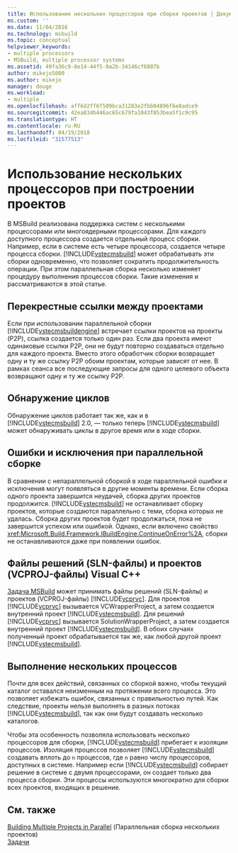 ```yaml
---
title: Использование нескольких процессоров при сборке проектов | Документация Майкрософт
ms.custom: ''
ms.date: 11/04/2016
ms.technology: msbuild
ms.topic: conceptual
helpviewer_keywords:
- multiple processors
- MSBuild, multiple processor systems
ms.assetid: 49fa36c9-8e14-44f5-8a2b-34146cf6807b
author: mikejo5000
ms.author: mikejo
manager: douge
ms.workload:
- multiple
ms.openlocfilehash: aff6d2ff6f509bca31283e2fbb04896f6e8adce9
ms.sourcegitcommit: 42ea834b446ac65c679fa1043f853bea5f1c9c95
ms.translationtype: HT
ms.contentlocale: ru-RU
ms.lasthandoff: 04/19/2018
ms.locfileid: "31577513"
---
```

# <a name="using-multiple-processors-to-build-projects"></a>Использование нескольких процессоров при построении проектов
В MSBuild реализована поддержка систем с несколькими процессорами или многоядерными процессорами. Для каждого доступного процессора создается отдельный процесс сборки. Например, если в системе есть четыре процессора, создается четыре процесса сборки. [!INCLUDE[vstecmsbuild](../extensibility/internals/includes/vstecmsbuild_md.md)] может обрабатывать эти сборки одновременно, что позволяет сократить продолжительность операции. При этом параллельная сборка несколько изменяет процедуру выполнения процессов сборки. Такие изменения и рассматриваются в этой статье.  
  
## <a name="project-to-project-references"></a>Перекрестные ссылки между проектами  
 Если при использовании параллельной сборки [!INCLUDE[vstecmsbuildengine](../msbuild/includes/vstecmsbuildengine_md.md)] встречает ссылки проектов на проекты (P2P), ссылка создается только один раз. Если два проекта имеют одинаковые ссылки P2P, они не будут повторно создаваться отдельно для каждого проекта. Вместо этого обработчик сборки возвращает одну и ту же ссылку P2P обоим проектам, которые зависят от нее. В рамках сеанса все последующие запросы для одного целевого объекта возвращают одну и ту же ссылку P2P.  
  
## <a name="cycle-detection"></a>Обнаружение циклов  
 Обнаружение циклов работает так же, как и в [!INCLUDE[vstecmsbuild](../extensibility/internals/includes/vstecmsbuild_md.md)] 2.0, — только теперь [!INCLUDE[vstecmsbuild](../extensibility/internals/includes/vstecmsbuild_md.md)] может обнаруживать циклы в другое время или в ходе сборки.  
  
## <a name="errors-and-exceptions-during-parallel-builds"></a>Ошибки и исключения при параллельной сборке  
 В сравнении с непараллельной сборкой в ходе параллельной ошибки и исключения могут появляться в другие моменты времени. Если сборка одного проекта завершится неудачей, сборка других проектов продолжится. [!INCLUDE[vstecmsbuild](../extensibility/internals/includes/vstecmsbuild_md.md)] не останавливает сборку проектов, которые создаются параллельно с теми, сборка которых не удалась. Сборка других проектов будет продолжаться, пока не завершится успехом или ошибкой. Однако, если включено свойство <xref:Microsoft.Build.Framework.IBuildEngine.ContinueOnError%2A>, сборки не останавливаются даже при появлении ошибок.  
  
## <a name="visual-c-project-vcproj-and-solution-sln-files"></a>Файлы решений (SLN-файлы) и проектов (VCPROJ-файлы) Visual C++  
 [Задача MSBuild](../msbuild/msbuild-task.md) может принимать файлы решений (SLN-файлы) и проектов (VCPROJ-файлы) [!INCLUDE[vcprvc](../code-quality/includes/vcprvc_md.md)]. Для проектов [!INCLUDE[vcprvc](../code-quality/includes/vcprvc_md.md)] вызывается VCWrapperProject, а затем создается внутренний проект [!INCLUDE[vstecmsbuild](../extensibility/internals/includes/vstecmsbuild_md.md)]. Для решений [!INCLUDE[vcprvc](../code-quality/includes/vcprvc_md.md)] вызывается SolutionWrapperProject, а затем создается внутренний проект [!INCLUDE[vstecmsbuild](../extensibility/internals/includes/vstecmsbuild_md.md)]. В обоих случаях полученный проект обрабатывается так же, как любой другой проект [!INCLUDE[vstecmsbuild](../extensibility/internals/includes/vstecmsbuild_md.md)].  
  
## <a name="multi-process-execution"></a>Выполнение нескольких процессов  
 Почти для всех действий, связанных со сборкой важно, чтобы текущий каталог оставался неизменным на протяжении всего процесса. Это позволяет избежать ошибок, связанных с правильностью путей. Как следствие, проекты нельзя выполнять в разных потоках [!INCLUDE[vstecmsbuild](../extensibility/internals/includes/vstecmsbuild_md.md)], так как они будут создавать несколько каталогов.  
  
 Чтобы эта особенность позволяла использовать несколько процессоров для сборки, [!INCLUDE[vstecmsbuild](../extensibility/internals/includes/vstecmsbuild_md.md)] прибегает к изоляции процессов. Изоляция процессов позволяет [!INCLUDE[vstecmsbuild](../extensibility/internals/includes/vstecmsbuild_md.md)] создавать вплоть до `n` процессов, где `n` равно числу процессоров, доступных в системе. Например если [!INCLUDE[vstecmsbuild](../extensibility/internals/includes/vstecmsbuild_md.md)] собирает решение в системе с двумя процессорами, он создает только два процесса сборки. Эти процессы используются многократно для сборки всех проектов, входящих в решение.  
  
## <a name="see-also"></a>См. также  
 [Building Multiple Projects in Parallel](../msbuild/building-multiple-projects-in-parallel-with-msbuild.md)  (Параллельная сборка нескольких проектов)  
 [Задачи](../msbuild/msbuild-tasks.md)